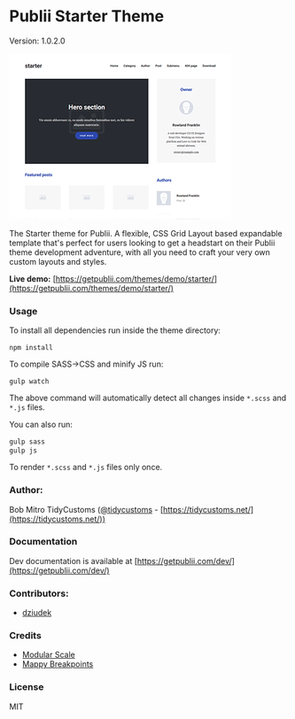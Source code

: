 # Publii Starter Theme

Version: 1.0.2.0

![Starter theme screenshot](thumbnail.png)

The Starter theme for Publii. A flexible, CSS Grid Layout based expandable template that's perfect for users looking to get a headstart on their Publii theme development adventure, with all you need to craft your very own custom layouts and styles.

**Live demo:** [https://getpublii.com/themes/demo/starter/](https://getpublii.com/themes/demo/starter/)

### Usage

To install all dependencies run inside the theme directory:

```
npm install
```

To compile SASS->CSS and minify JS run:

```
gulp watch
```

The above command will automatically detect all changes inside `*.scss` and `*.js` files.

You can also run:

```
gulp sass
gulp js
```

To render `*.scss` and `*.js` files only once.

### Author:

Bob Mitro TidyCustoms ([@tidycustoms](http://twitter.com/tidycustoms) - [https://tidycustoms.net/](https://tidycustoms.net/))


### Documentation

Dev documentation is available at [https://getpublii.com/dev/](https://getpublii.com/dev/)


### Contributors:

- [dziudek](https://github.com/dziudek)


### Credits

* [Modular Scale](https://github.com/modularscale/modularscale-sass)
* [Mappy Breakpoints](https://github.com/zellwk/mappy-breakpoints)

### License

MIT
